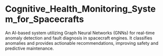 # Cognitive_Health_Monitoring_System_for_Spacecrafts
An AI-based system utilizing Graph Neural Networks (GNNs) for real-time anomaly detection and fault diagnosis in spacecraft engines. It classifies anomalies and provides actionable recommendations, improving safety and predictive maintenance.
